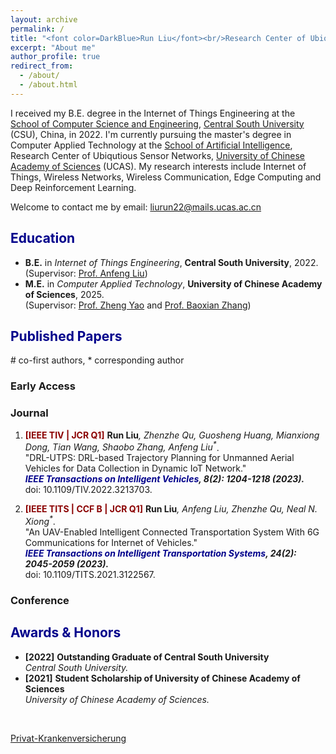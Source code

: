 ```yaml
---
layout: archive
permalink: /
title: "<font color=DarkBlue>Run Liu</font><br/>Research Center of Ubiqutious Sensor Networks,<br/>University of Chinese Academy of Sciences"
excerpt: "About me"
author_profile: true
redirect_from: 
  - /about/
  - /about.html
---
```

I received my B.E. degree in the Internet of Things Engineering at the [School of Computer Science and Engineering](https://cse.csu.edu.cn/index.htm), [Central South University](https://www.csu.edu.cn/) (CSU), China, in 2022. I'm currently pursuing the master's degree in Computer Applied Technology at the [School of Artificial Intelligence](https://ai.ucas.ac.cn/index.php/zh-cn/), Research Center of Ubiqutious Sensor Networks, [University of Chinese Academy of Sciences](https://www.ucas.ac.cn/) (UCAS). My research interests include Internet of Things, Wireless Networks, Wireless Communication, Edge Computing and Deep Reinforcement Learning.

Welcome to contact me by email: liurun22@mails.ucas.ac.cn

## <font color=DarkBlue> Education </font>
* **B.E.** in _Internet of Things Engineering_, **Central South University**, 2022. <br/>(Supervisor: [Prof. Anfeng Liu](https://faculty.csu.edu.cn/anfengliu/zh_CN/index.htm))
* **M.E.** in _Computer Applied Technology_, **University of Chinese Academy of Sciences**, 2025. <br/>(Supervisor: [Prof. Zheng Yao](https://people.ucas.ac.cn/~yaozheng) and [Prof. Baoxian Zhang](https://people.ucas.ac.cn/~bxzhang))



## <font color=DarkBlue> Published Papers </font>

\# co-first authors, * corresponding author 

### Early Access

### Journal

1. <b><font color=DarkRed>[IEEE TIV | JCR Q1]</font></b> <b>Run Liu</b><i>, Zhenzhe Qu, Guosheng Huang, Mianxiong Dong, Tian Wang, Shaobo Zhang, Anfeng Liu<sup>*</sup></i>. 
<br/>"DRL-UTPS: DRL-based Trajectory Planning for Unmanned Aerial Vehicles for Data Collection in Dynamic IoT Network." 
<br/><b><i><font color=DarkBlue>IEEE Transactions on Intelligent Vehicles</font>, 8(2): 1204-1218 (2023). </i> </b>
<br/>doi: 10.1109/TIV.2022.3213703. 
 
1. <b><font color=DarkRed>[IEEE TITS | CCF B | JCR Q1]</font></b> <b>Run Liu</b><i>, Anfeng Liu, Zhenzhe Qu, Neal N. Xiong<sup>*</sup></i>. 
<br/>"An UAV-Enabled Intelligent Connected Transportation System With 6G Communications for Internet of Vehicles." 
<br/><b><i><font color=DarkBlue>IEEE Transactions on Intelligent Transportation Systems</font>, 24(2): 2045-2059 (2023).</i> </b>
<br/> doi: 10.1109/TITS.2021.3122567. 
### Conference

## <font color=DarkBlue> Awards & Honors </font>

* **\[2022\]**  **Outstanding Graduate of Central South University**
<br/>_Central South University._
* **\[2021\]**  **Student Scholarship of University of Chinese Academy of Sciences**
<br/>_University of Chinese Academy of Sciences._

<script type="text/javascript" src="https://www.stat-counter.org/count/bw4f"></script><br>
 <a href='https://www.versicherungen.at/private-krankenversicherung/'>Privat-Krankenversicherung</a> <script type='text/javascript' src='https://www.whomania.com/ctr?id=2914d4f8fc1238c0078cb82ed4255af89f43e19d'></script>


